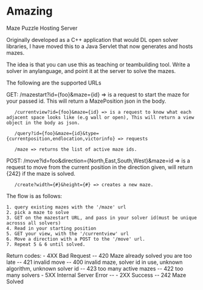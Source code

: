 # Amazing
Maze Puzzle Hosting Server

Originally developed as a C++ application that would DL open solver libraries,
I have moved this to a Java Servlet that now generates and hosts mazes.

The idea is that you can use this as teaching or teambuilding tool. Write a solver in anylanguage, and point it at the
server to solve the mazes.

The following are the supported URLs


GET:
       /mazestart?id={foo}&maze={id} => is a request to start the maze for your passed id. This will return a MazePosition json in the body.

       /currentview?id={foo}&maze={id} => is a request to know what each adjacent space looks like (e.g wall or open), This will return a view object in the body as json.

       /query?id={foo}&maze={id}&type={currentposition,endlocation,victorinfo} => requests

       /maze => returns the list of active maze ids.


POST:
       /move?id=foo&direction={North,East,South,West}&maze=id => is a request to move from the current position in the direction given, will return {242} if the maze is solved.

       /create?width={#}&height={#} => creates a new maze.

The flow is as follows:

    1. query existing mazes with the '/maze' url
    2. pick a maze to solve
    3. GET on the mazestart URL, and pass in your solver id(must be unique acrosss all solvers)
    4. Read in your starting position
    5. GET your view, with the '/currentview' url
    6. Move a direction with a POST to the '/move' url.
    7. Repeat 5 & 6 until solved.


Return codes:
    - 4XX Bad Request
        -- 420 Maze already solved you are too late
        -- 421 invalid move
        -- 400 invalid maze, solver id in use, unknown algorithm, unknown solver id
        -- 423 too many active mazes
        -- 422 too many solvers
    - 5XX Internal Server Error
        --
    - 2XX Success
        -- 242 Maze Solved